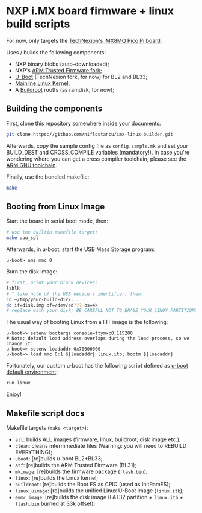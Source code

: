 # NXP i.MX board firmware + linux build scripts 

For now, only targets the [TechNexion's iMX8MQ Pico Pi
board](https://www.technexion.com/products/system-on-modules/evk/pico-pi-imx8m/).

Uses / builds the following components:

* NXP binary blobs (auto-downloaded);
* NXP's [ARM Trusted Firmware fork](https://github.com/nxp-imx/imx-atf);
* [U-Boot](https://github.com/TechNexion/u-boot-tn-imx) (TechNexion fork, for now) for BL2 and BL33;
* [Mainline Linux Kernel](https://www.kernel.org);
* A [Buildroot](https://www.kernel.org) rootfs (as ramdisk, for now);

## Building the components

First, clone this repository somewhere inside your documents:
```sh
git clone https://github.com/niflostancu/imx-linux-builder.git
```

Afterwards, copy the sample config file as `config.sample.mk` and set your BUILD_DEST and CROSS_COMPILE variables (mandatory!).
In case you're wondering where you can get a cross compiler toolchain, please see
the [ARM GNU
toolchain](https://developer.arm.com/downloads/-/arm-gnu-toolchain-downloads/).

Finally, use the bundled makefile:
```sh
make
```

## Booting from Linux Image

Start the board in serial boot mode, then:
```sh
# use the builtin makefile target:
make uuu_spl
```

Afterwards, in u-boot, start the USB Mass Storage program:
```
u-boot> ums mmc 0
```

Burn the disk image:
```sh
# first, print your block devices:
lsblk
# ^ take note of the USB device's identifier, then:
cd ~/tmp/your-build-dir/...
dd if=disk.img of=/dev/sd??? bs=4k
# replace with your disk; BE CAREFUL NOT TO ERASE YOUR LINUX PARTITIONS!
```

The usual way of booting Linux from a FIT image is the following:
```
u-boot=> setenv bootargs console=ttymxc0,115200
# Note: default load address overlaps during the load process, so we change it:
u-boot=> setenv loadaddr 0x70000000
u-boot=> load mmc 0:1 ${loadaddr} linux.itb; bootm ${loadaddr}
```

Fortunately, our custom u-boot has the following script defined as [u-boot default environment](./configs/uboot-default.env):
```
run linux
```

Enjoy!

## Makefile script docs

Makefile targets (`make <target>`):

* `all`: builds ALL images (firmware, linux, buildroot, disk image etc.);
* `clean`: cleans intermmediate files (Warning: you will need to REBUILD EVERYTHING);
* `uboot`: [re]builds u-boot BL2+BL33;
* `atf`: [re]builds the ARM Trusted Firmware (BL31);
* `mkimage`: [re]builds the firmware package (`flash.bin`);
* `linux`: [re]builds the Linux kernel;
* `buildroot`: [re]builds the Root FS as CPIO (used as InitRamFS);
* `linux_uimage`: [re]builds the unified Linux U-Boot image (`linux.itb`);
* `emmc_image`: [re]builds the disk image (FAT32 partition + `linux.itb` + `flash.bin` burned at 33k offset);
